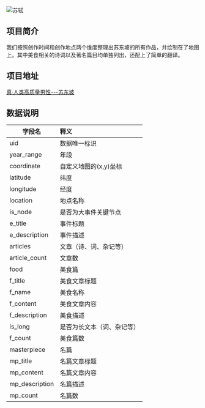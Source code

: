 ![苏轼](https://datamuse.guokr.com/sdp/header.png)


## 项目简介
我们按照创作时间和创作地点两个维度整理出苏东坡的所有作品，并绘制在了地图上。其中美食相关的诗词以及著名篇目均单独列出，还配上了简单的翻译。

## 项目地址
[真·人类高质量男性---苏东坡](https://datamuse.guokr.com/desktop?page=sdp)
## 数据说明

| 字段名        | 释义                       |
| ------------- | :------------------------- |
| uid           | 数据唯一标识               |
| year_range    | 年段                       |
| coordinate    | 自定义地图的(x,y)坐标      |
| latitude      | 纬度                       |
| longitude     | 经度                       |
| location      | 地点名称                   |
| is_node       | 是否为大事件关键节点       |
| e_title       | 事件标题                   |
| e_description | 事件描述                   |
| articles      | 文章（诗、词、杂记等）     |
| article_count | 文章数                     |
| food          | 美食篇                     |
| f_title       | 美食文章标题               |
| f_name        | 美食名称                   |
| f_content     | 美食文章内容               |
| f_description | 美食描述                   |
| is_long       | 是否为长文本（词、杂记等） |
| f_count       | 美食篇数                   |
| masterpiece   | 名篇                       |
| mp_title      | 名篇文章标题                 |
| mp_content      | 名篇文章内容                 |
| mp_description      | 名篇描述                   |
| mp_count      | 名篇数                     |

